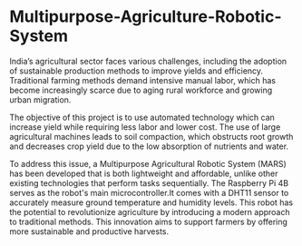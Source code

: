 # Multipurpose-Agriculture-Robotic-System

India’s agricultural sector faces various challenges, including the adoption of sustainable production methods to improve yields and efficiency. Traditional farming methods demand intensive manual labor, which has become increasingly scarce due to aging rural workforce and growing urban migration.

The objective of this project is to use automated technology which can increase yield while requiring less labor and lower cost. The use of large agricultural machines leads to soil compaction, which obstructs root growth and decreases crop yield due to the low absorption of nutrients and water. 

To address this issue, a Multipurpose Agricultural Robotic System (MARS) has been developed that is both lightweight and affordable, unlike other existing technologies that perform tasks sequentially. The Raspberry Pi 4B serves as the robot's main microcontroller.It comes with a DHT11 sensor to accurately measure ground temperature and humidity levels. This robot has the potential to revolutionize agriculture by introducing a modern approach to traditional methods. This innovation aims to support farmers by offering more sustainable and productive harvests. 
